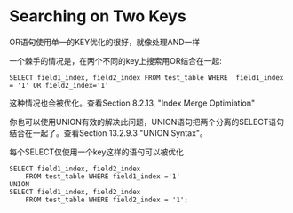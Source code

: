 # Searching on Two Keys

OR语句使用单一的KEY优化的很好，就像处理AND一样

一个棘手的情况是，在两个不同的key上搜索用OR结合在一起:

```
SELECT field1_index, field2_index FROM test_table WHERE  field1_index = '1' OR field2_index='1'
```

这种情况也会被优化。查看Section 8.2.13, "Index Merge Optimiation"

你也可以使用UNION有效的解决此问题，UNION语句把两个分离的SELECT语句结合在一起了。查看Section 13.2.9.3 "UNION Syntax"。

每个SELECT仅使用一个key这样的语句可以被优化

```
SELECT field1_index, field2_index
    FROM test_table WHERE field1_index ='1'
UNION
SELECT field1_index, field2_index
    FROM test_table WHERE field2_index = '1';
```



